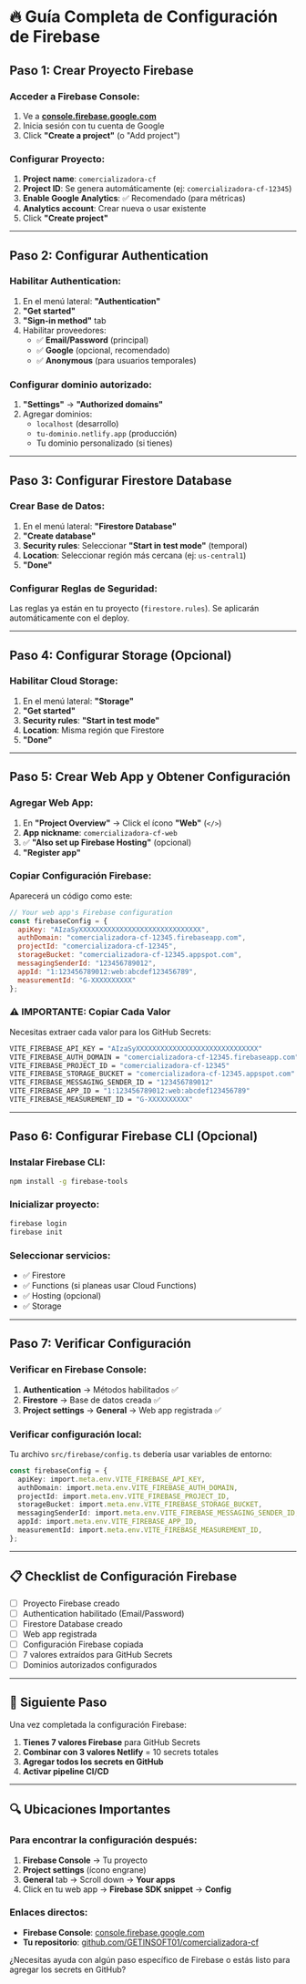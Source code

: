 # 🔥 Guía Completa de Configuración de Firebase

## Paso 1: Crear Proyecto Firebase

### Acceder a Firebase Console:
1. Ve a **[console.firebase.google.com](https://console.firebase.google.com)**
2. Inicia sesión con tu cuenta de Google
3. Click **"Create a project"** (o "Add project")

### Configurar Proyecto:
1. **Project name**: `comercializadora-cf`
2. **Project ID**: Se genera automáticamente (ej: `comercializadora-cf-12345`)
3. **Enable Google Analytics**: ✅ Recomendado (para métricas)
4. **Analytics account**: Crear nueva o usar existente
5. Click **"Create project"**

---

## Paso 2: Configurar Authentication

### Habilitar Authentication:
1. En el menú lateral: **"Authentication"**
2. **"Get started"**
3. **"Sign-in method"** tab
4. Habilitar proveedores:
   - ✅ **Email/Password** (principal)
   - ✅ **Google** (opcional, recomendado)
   - ✅ **Anonymous** (para usuarios temporales)

### Configurar dominio autorizado:
1. **"Settings"** → **"Authorized domains"**
2. Agregar dominios:
   - `localhost` (desarrollo)
   - `tu-dominio.netlify.app` (producción)
   - Tu dominio personalizado (si tienes)

---

## Paso 3: Configurar Firestore Database

### Crear Base de Datos:
1. En el menú lateral: **"Firestore Database"**
2. **"Create database"**
3. **Security rules**: Seleccionar **"Start in test mode"** (temporal)
4. **Location**: Seleccionar región más cercana (ej: `us-central1`)
5. **"Done"**

### Configurar Reglas de Seguridad:
Las reglas ya están en tu proyecto (`firestore.rules`). Se aplicarán automáticamente con el deploy.

---

## Paso 4: Configurar Storage (Opcional)

### Habilitar Cloud Storage:
1. En el menú lateral: **"Storage"**
2. **"Get started"**
3. **Security rules**: **"Start in test mode"**
4. **Location**: Misma región que Firestore
5. **"Done"**

---

## Paso 5: Crear Web App y Obtener Configuración

### Agregar Web App:
1. En **"Project Overview"** → Click el ícono **"Web"** (`</>`)
2. **App nickname**: `comercializadora-cf-web`
3. ✅ **"Also set up Firebase Hosting"** (opcional)
4. **"Register app"**

### Copiar Configuración Firebase:
Aparecerá un código como este:

```javascript
// Your web app's Firebase configuration
const firebaseConfig = {
  apiKey: "AIzaSyXXXXXXXXXXXXXXXXXXXXXXXXXXXXXX",
  authDomain: "comercializadora-cf-12345.firebaseapp.com",
  projectId: "comercializadora-cf-12345",
  storageBucket: "comercializadora-cf-12345.appspot.com",
  messagingSenderId: "123456789012",
  appId: "1:123456789012:web:abcdef123456789",
  measurementId: "G-XXXXXXXXXX"
};
```

### ⚠️ IMPORTANTE: Copiar Cada Valor
Necesitas extraer cada valor para los GitHub Secrets:

```bash
VITE_FIREBASE_API_KEY = "AIzaSyXXXXXXXXXXXXXXXXXXXXXXXXXXXXXX"
VITE_FIREBASE_AUTH_DOMAIN = "comercializadora-cf-12345.firebaseapp.com"
VITE_FIREBASE_PROJECT_ID = "comercializadora-cf-12345"
VITE_FIREBASE_STORAGE_BUCKET = "comercializadora-cf-12345.appspot.com"
VITE_FIREBASE_MESSAGING_SENDER_ID = "123456789012"
VITE_FIREBASE_APP_ID = "1:123456789012:web:abcdef123456789"
VITE_FIREBASE_MEASUREMENT_ID = "G-XXXXXXXXXX"
```

---

## Paso 6: Configurar Firebase CLI (Opcional)

### Instalar Firebase CLI:
```bash
npm install -g firebase-tools
```

### Inicializar proyecto:
```bash
firebase login
firebase init
```

### Seleccionar servicios:
- ✅ Firestore
- ✅ Functions (si planeas usar Cloud Functions)
- ✅ Hosting (opcional)
- ✅ Storage

---

## Paso 7: Verificar Configuración

### Verificar en Firebase Console:
1. **Authentication** → Métodos habilitados ✅
2. **Firestore** → Base de datos creada ✅
3. **Project settings** → **General** → Web app registrada ✅

### Verificar configuración local:
Tu archivo `src/firebase/config.ts` debería usar variables de entorno:

```typescript
const firebaseConfig = {
  apiKey: import.meta.env.VITE_FIREBASE_API_KEY,
  authDomain: import.meta.env.VITE_FIREBASE_AUTH_DOMAIN,
  projectId: import.meta.env.VITE_FIREBASE_PROJECT_ID,
  storageBucket: import.meta.env.VITE_FIREBASE_STORAGE_BUCKET,
  messagingSenderId: import.meta.env.VITE_FIREBASE_MESSAGING_SENDER_ID,
  appId: import.meta.env.VITE_FIREBASE_APP_ID,
  measurementId: import.meta.env.VITE_FIREBASE_MEASUREMENT_ID,
};
```

---

## 📋 Checklist de Configuración Firebase

- [ ] Proyecto Firebase creado
- [ ] Authentication habilitado (Email/Password)
- [ ] Firestore Database creado
- [ ] Web app registrada
- [ ] Configuración Firebase copiada
- [ ] 7 valores extraídos para GitHub Secrets
- [ ] Dominios autorizados configurados

---

## 🚀 Siguiente Paso

Una vez completada la configuración Firebase:

1. **Tienes 7 valores Firebase** para GitHub Secrets
2. **Combinar con 3 valores Netlify** = 10 secrets totales
3. **Agregar todos los secrets en GitHub**
4. **Activar pipeline CI/CD**

---

## 🔍 Ubicaciones Importantes

### Para encontrar la configuración después:
1. **Firebase Console** → Tu proyecto
2. **Project settings** (ícono engrane)
3. **General** tab → Scroll down → **Your apps**
4. Click en tu web app → **Firebase SDK snippet** → **Config**

### Enlaces directos:
- **Firebase Console**: [console.firebase.google.com](https://console.firebase.google.com)
- **Tu repositorio**: [github.com/GETINSOFT01/comercializadora-cf](https://github.com/GETINSOFT01/comercializadora-cf)

¿Necesitas ayuda con algún paso específico de Firebase o estás listo para agregar los secrets en GitHub?
